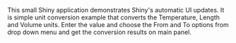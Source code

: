This small Shiny application demonstrates Shiny's automatic UI updates.
It is simple unit conversion example that converts the Temperature,
Length and Volume units. Enter the value and choose the From and To options from
drop down menu and get the conversion results on main panel.
